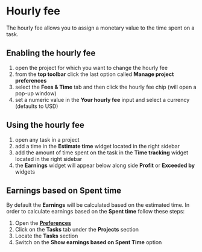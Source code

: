 # Hourly fee

The hourly fee allows you to assign a monetary value to the time spent on a task.

## Enabling the hourly fee

1. open the project for which you want to change the hourly fee
2. from the **top toolbar** click the last option called **Manage project preferences**
3. select the **Fees & Time** tab and then click the hourly fee chip (will open a pop-up window)
4. set a numeric value in the **Your hourly fee** input and select a currency (defaults to USD)

## Using the hourly fee

1. open any task in a project
2. add a time in the **Estimate time** widget located in the right sidebar
3. add the amount of time spent on the task in the **Time tracking** widget located in the right sidebar
4. the **Earnings** widget will appear below along side **Profit** or **Exceeded by** widgets

## Earnings based on Spent time

By default the **Earnings** will be calculated based on the estimated time. In order to calculate earnings based on the **Spent time** follow these steps:

1. Open the [**Preferences**](../general/open-preferences.md)
2. Click on the **Tasks** tab under the **Projects** section
3. Locate the **Tasks** section
4. Switch on the **Show earnings based on Spent Time** option